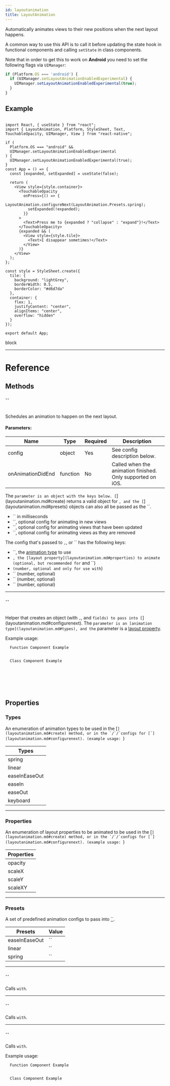 ```yaml
---
id: layoutanimation
title: LayoutAnimation
---
```


Automatically animates views to their new positions when the next layout happens.

A common way to use this API is to call it before updating the state hook in functional components and calling `setState` in class components.

Note that in order to get this to work on **Android** you need to set the following flags via `UIManager`:

```js
if (Platform.OS === 'android') {
  if (UIManager.setLayoutAnimationEnabledExperimental) {
    UIManager.setLayoutAnimationEnabledExperimental(true);
  }
}
```

## Example

```SnackPlayer name=LayoutAnimation&supportedPlatforms=android,ios

import React, { useState } from "react";
import { LayoutAnimation, Platform, StyleSheet, Text, TouchableOpacity, UIManager, View } from "react-native";

if (
  Platform.OS === "android" &&
  UIManager.setLayoutAnimationEnabledExperimental
) {
  UIManager.setLayoutAnimationEnabledExperimental(true);
}
const App = () => {
  const [expanded, setExpanded] = useState(false);

  return (
    <View style={style.container}>
      <TouchableOpacity
        onPress={() => {
          LayoutAnimation.configureNext(LayoutAnimation.Presets.spring);
          setExpanded(!expanded);
        }}
      >
        <Text>Press me to {expanded ? "collapse" : "expand"}!</Text>
      </TouchableOpacity>
      {expanded && (
        <View style={style.tile}>
          <Text>I disappear sometimes!</Text>
        </View>
      )}
    </View>
  );
};

const style = StyleSheet.create({
  tile: {
    background: "lightGrey",
    borderWidth: 0.5,
    borderColor: "#d6d7da"
  },
  container: {
    flex: 1,
    justifyContent: "center",
    alignItems: "center",
    overflow: "hidden"
  }
});

export default App;

```

block

---

# Reference

## Methods

### ``

```jsx
```

Schedules an animation to happen on the next layout.

#### Parameters:

| Name              | Type     | Required | Description                                                |
| ----------------- | -------- | -------- | ---------------------------------------------------------- |
| config            | object   | Yes      | See config description below.                              |
| onAnimationDidEnd | function | No       | Called when the animation finished. Only supported on iOS. |

The `parameter is an object with the keys below. [`](layoutanimation.md#create) returns a valid object for `, and the [`](layoutanimation.md#presets) objects can also all be passed as the ``.

- `` in milliseconds
- ``, optional config for animating in new views
- ``, optional config for animating views that have been updated
- ``, optional config for animating views as they are removed

The config that's passed to `,`, or `` has the following keys:

- ``, the [animation type](layoutanimation.md#types) to use
- `, the [layout property](layoutanimation.md#properties) to animate (optional, but recommended for` and ``)
- `(number, optional and only for use with`)
- `` (number, optional)
- `` (number, optional)
- `` (number, optional)

---

### ``

```jsx
```

Helper that creates an object (with `,`, and `fields) to pass into [`](layoutanimation.md#configurenext). The `parameter is an [animation type](layoutanimation.md#types), and the` parameter is a [layout property](layoutanimation.md#properties).

Example usage:

      Function Component Example


      Class Component Example

```SnackPlayer name=LayoutAnimation&supportedPlatforms=android,ios



```

```SnackPlayer name=LayoutAnimation&supportedPlatforms=android,ios



```

## Properties

### Types

An enumeration of animation types to be used in the [``](layoutanimation.md#create) method, or in the `/`/`configs for [`](layoutanimation.md#configurenext). (example usage: ``)

| Types         |
| ------------- |
| spring        |
| linear        |
| easeInEaseOut |
| easeIn        |
| easeOut       |
| keyboard      |

---

### Properties

An enumeration of layout properties to be animated to be used in the [``](layoutanimation.md#create) method, or in the `/`/`configs for [`](layoutanimation.md#configurenext). (example usage: ``)

| Properties |
| ---------- |
| opacity    |
| scaleX     |
| scaleY     |
| scaleXY    |

---

### Presets

A set of predefined animation configs to pass into [``](layoutanimation.md#configurenext).

| Presets       | Value |
| ------------- | ----- |
| easeInEaseOut | ``    |
| linear        | ``    |
| spring        | ``    |

---

### ``

Calls `with`.

---

### ``

Calls `with`.

---

### ``

Calls `with`.

Example usage:

      Function Component Example


      Class Component Example

```SnackPlayer name=LayoutAnimation&supportedPlatforms=android,ios



```

```SnackPlayer name=LayoutAnimation&supportedPlatforms=android,ios



```
